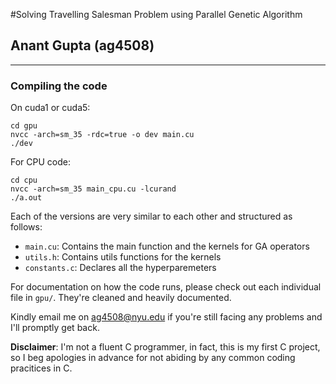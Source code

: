 #Solving Travelling Salesman Problem using Parallel Genetic Algorithm

## Anant Gupta (ag4508)
---
### Compiling the code
On cuda1 or cuda5:

```
cd gpu
nvcc -arch=sm_35 -rdc=true -o dev main.cu
./dev

```
For CPU code:

```
cd cpu
nvcc -arch=sm_35 main_cpu.cu -lcurand
./a.out
```
Each of the versions are very similar to each other and structured as follows:

* `main.cu`: Contains the main function and the kernels for GA operators
* `utils.h`: Contains utils functions for the kernels
* `constants.c`: Declares all the hyperparemeters

For documentation on how the code runs, please check out each individual file in `gpu/`. They're cleaned and heavily documented.

Kindly email me on ag4508@nyu.edu if you're still facing any problems and I'll promptly get back.

**Disclaimer**: I'm not a fluent C programmer, in fact, this is my first C project, so I beg apologies in advance for not abiding by any common coding pracitices in C.
